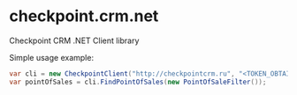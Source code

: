 # checkpoint.crm.net
Checkpoint CRM .NET Client library

Simple usage example:
```csharp
var cli = new CheckpointClient("http://checkpointcrm.ru", "<TOKEN_OBTAINED_FROM_ADMINISTRATOR>");
var pointOfSales = cli.FindPointOfSales(new PointOfSaleFilter());
```
